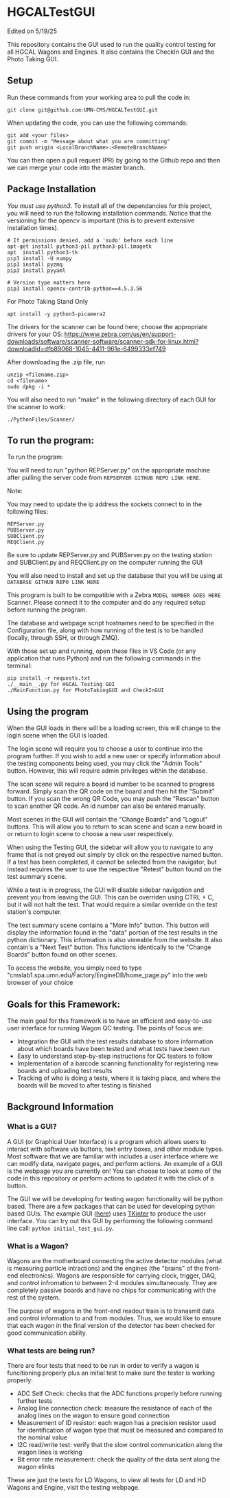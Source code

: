 


# HGCALTestGUI
Edited on 5/19/25

This repository contains the GUI used to run the quality control testing for all HGCAL Wagons and Engines.
It also contains the CheckIn GUI and the Photo Taking GUI.

## Setup 

Run these commands from your working area to pull the code in:

    git clone git@github.com:UMN-CMS/HGCALTestGUI.git
    
When updating the code, you can use the following commands:
    
    git add <your files>
    git commit -m "Message about what you are committing"
    git push origin <LocalBranchName>:<RemoteBranchName>
    
You can then open a pull request (PR) by going to the Github repo and then we can merge your code into the master branch. 

## Package Installation
_You must use python3_. To install all of the dependancies for this project, you will need to run the following installation commands. Notice that the versioning for the opencv is important (this is to prevent extensive installation times). 
```
# If permissions denied, add a 'sudo' before each line
apt-get install python3-pil python3-pil.imagetk
apt  install python3-tk
pip3 install -U numpy
pip3 install pyzmq
pip3 install pyyaml

# Version type matters here
pip3 install opencv-contrib-python==4.5.3.56 
```
For Photo Taking Stand Only
```
apt install -y python3-picamera2
```
The drivers for the scanner can be found here; choose the appropriate drivers for your OS:
https://www.zebra.com/us/en/support-downloads/software/scanner-software/scanner-sdk-for-linux.html?downloadId=dfb89068-1045-4411-961e-6499333ef749

After downloading the .zip file, run
```
unzip <filename.zip>
cd <filename>
sudo dpkg -i *
```

You will also need to run "make" in the following directory of each GUI for the scanner to work:
```
./PythonFiles/Scanner/
```

## To run the program:

To run the program:

You will need to run "python REPServer.py" on the appropriate machine after pulling the server code from `REPSERVER GITHUB REPO LINK HERE`.

Note:


You may need to update the ip address the sockets connect to in the following files:

```
REPServer.py
PUBServer.py
SUBClient.py
REQClient.py

``` 
Be sure to update REPServer.py and PUBServer.py on the testing station and SUBClient.py and REQClient.py on the computer running the GUI

You will also need to install and set up the database that you will be using at `DATABASE GITHUB REPO LINK HERE`

This program is built to be compatible with a Zebra `MODEL NUMBER GOES HERE` Scanner. Please connect it to the computer and do any required setup before running the program. 

The database and webpage script hostnames need to be specified in the Configuration file, along with how running of the test is to be handled (locally, through SSH, or through ZMQ).

With those set up and running, open these files in VS Code (or any application that runs Python) and run the following commands in the terminal:

```
pip install -r requests.txt
./__main__.py for HGCAL Testing GUI
./MainFunction.py for PhotoTakingGUI and CheckInGUI

```
## Using the program

When the GUI loads in there will be a loading screen, this will change to the login scene when the GUI is loaded.

The login scene will require you to choose a user to continue into the program further. If you wish to add a new user or specify information about the testing components being used, you may click the "Admin Tools" button. However, this will require admin privileges within the database.

The scan scene will require a board id number to be scanned to progress forward. Simply scan the QR code on the board and then hit the "Submit" button. If you scan the wrong QR Code, you may push the "Rescan" button to scan another QR code. An id number can also be entered manually.
 
Most scenes in the GUI will contain the "Change Boards" and "Logout" buttons. This will allow you to return to scan scene and scan a new board in or return to login scene to choose a new user respectively.

When using the Testing GUI, the sidebar will allow you to navigate to any frame that is not greyed out simply by click on the respective named button. If a test has been completed, it cannot be selected from the navigator, but instead requires the user to use the respective "Retest" button found on the test summary scene.

While a test is in progress, the GUI will disable sidebar navigation and prevent you from leaving the GUI. This can be overriden using CTRL + C, but it will not halt the test. That would require a similar override on the test station's computer.

The test summary scene contains a "More Info" button. This button will display the information found in the "data" portion of the test results in the python dictionary. This information is also viewable from the website. It also contain's a "Next Test" button. This functions identically to the "Change Boards" button found on other scenes.

To access the website, you simply need to type "cmslab1.spa.umn.edu/Factory/EngineDB/home_page.py" into the web browser of your choice
 

## Goals for this Framework:

The main goal for this framework is to have an efficient and easy-to-use user interface for running Wagon QC testing. The points of focus are:
- Integration the GUI with the test results database to store information about which boards have been tested and what tests have been run
- Easy to understand step-by-step instructions for QC testers to follow
- Implementation of a barcode scanning functionality for registering new boards and uploading test results
- Tracking of who is doing a tests, where it is taking place, and where the boards will be moved to after testing is finished

## Background Information

### What is a GUI?

A GUI (or Graphical User Interface) is a program which allows users to interact with software via buttons, text entry boxes, and other module types. Most software that we are familiar with includes a user interface where we can modify data, navigate pages, and perform actions. An example of a GUI is the webpage you are currently on! You can choose to look at some of the code in this repository or perform actions to updated it with the click of a button. 

The GUI we will be developing for testing wagon functionality will be python based. There are a few packages that can be used for developing python based GUIs. The example GUI ([here](gui/initial_test_gui.py)) uses [TKinter](https://docs.python.org/3/library/tkinter.html) to produce the user interface. You can try out this GUI by performing the following command line call: `python initial_test_gui.py`.

### What is a Wagon?

Wagons are the motherboard connecting the active detector modules (what is measuring particle intractions) and the engines (the "brains" of the front-end electronics). Wagons are responsible for carrying clock, trigger, DAQ, and control infromation to between 2-4 modules simultaneously. They are completely passive boards and have no chips for communicating with the rest of the system. 

The purpose of wagons in the front-end readout train is to tranasmit data and control information to and from modules. Thus, we would like to ensure that each wagon in the final version of the detector has been checked for good communication ability.

### What tests are being run?

There are four tests that need to be run in order to verify a wagon is funcitioning properly plus an initial test to make sure the tester is working properly:

- ADC Self Check: checks that the ADC functions properly before running further tests
- Analog line connection check: measure the resistance of each of the analog lines on the wagon to ensure good connection
- Measurement of ID resistor: each wagon has a precision resistor used for identification of wagon type that must be measured and compared to the nominal value
- I2C read/write test: verify that the slow control communication along the wagon lines is working
- Bit error rate measurement: check the quality of the data sent along the wagon elinks

These are just the tests for LD Wagons, to view all tests for LD and HD Wagons and Engine, visit the testing webpage.
